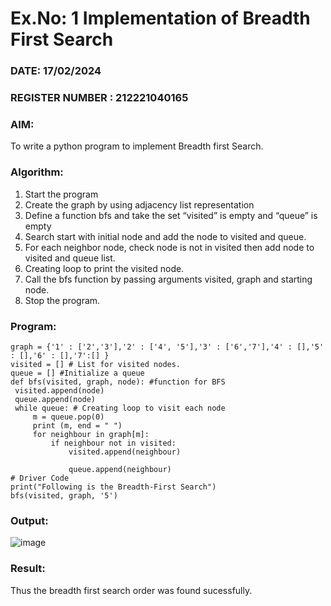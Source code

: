 # Ex.No: 1  Implementation of Breadth First Search 
### DATE: 17/02/2024                                                                            
### REGISTER NUMBER : 212221040165
### AIM: 
To write a python program to implement Breadth first Search. 
### Algorithm:
1. Start the program
2. Create the graph by using adjacency list representation
3. Define a function bfs and take the set “visited” is empty and “queue” is empty
4. Search start with initial node and add the node to visited and queue.
5. For each neighbor node, check node is not in visited then add node to visited and queue list.
6.  Creating loop to print the visited node.
7.   Call the bfs function by passing arguments visited, graph and starting node.
8.   Stop the program.
### Program:
```
graph = {'1' : ['2','3'],'2' : ['4', '5'],'3' : ['6','7'],'4' : [],'5' : [],'6' : [],'7':[] }
visited = [] # List for visited nodes. 
queue = [] #Initialize a queue 
def bfs(visited, graph, node): #function for BFS 
 visited.append(node) 
 queue.append(node) 
 while queue: # Creating loop to visit each node 
     m = queue.pop(0) 
     print (m, end = " ") 
     for neighbour in graph[m]: 
         if neighbour not in visited: 
             visited.append(neighbour) 

             queue.append(neighbour) 
# Driver Code 
print("Following is the Breadth-First Search") 
bfs(visited, graph, '5')

```

### Output:
![image](https://github.com/Sudhar2303/AI_Lab_2023-24/assets/133684710/46ede963-f1df-4b5e-a258-cd7ef46932d5)

### Result:
Thus the breadth first search order was found sucessfully.
